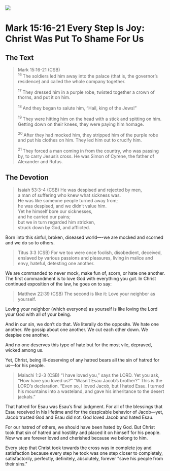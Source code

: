 <img class="intro-right" src="/images/art-mark.jpg">

# Mark 15:16-21 Every Step Is Joy: Christ Was Put To Shame For Us

## The Text

>Mark 15:16-21 (CSB)  
><sup> 16 </sup> The soldiers led him away into the palace (that is, the governor’s residence) and called the whole company together. 
>
><sup> 17 </sup> They dressed him in a purple robe, twisted together a crown of thorns, and put it on him. 
>
><sup> 18 </sup> And they began to salute him, “Hail, king of the Jews!” 
>
><sup> 19 </sup> They were hitting him on the head with a stick and spitting on him. Getting down on their knees, they were paying him homage. 
>
><sup> 20 </sup> After they had mocked him, they stripped him of the purple robe and put his clothes on him. They led him out to crucify him. 
>
><sup> 21 </sup> They forced a man coming in from the country, who was passing by, to carry Jesus’s cross. He was Simon of Cyrene, the father of Alexander and Rufus.

## The Devotion

>Isaiah 53:3-4 (CSB)
He was despised and rejected by men,  
a man of suffering who knew what sickness was.  
He was like someone people turned away from;  
he was despised, and we didn’t value him.  
Yet he himself bore our sicknesses,    
and he carried our pains;  
but we in turn regarded him stricken,  
struck down by God, and afflicted.

Born into this sinful, broken, diseased world—-we are mocked and scorned and we do so to others. 

>Titus 3:3 (CSB) For we too were once foolish, disobedient, deceived, enslaved by various passions and pleasures, living in malice and envy, hateful, detesting one another.

We are commanded to never mock, make fun of, scorn, or hate one another. The first commandment is to love God with everything you got. In Christ continued exposition of the law, he goes on to say:

>Matthew 22:39 (CSB) The second is like it: Love your neighbor as yourself.

Loving your neighbor (which everyone) as yourself is like loving the Lord your God with all of your being. 

And in our sin, we don’t do that. We literally do the opposite. We hate one another. We gossip about one another. We cut each other down. We despise one another. 

And no one deserves this type of hate but for the most vile, depraved, wicked among us.

Yet, Christ, being ill-deserving of any hatred bears all the sin of hatred for us—for his people.

>Malachi 1:2-3 (CSB)
“I have loved you,” says the LORD.
Yet you ask, “How have you loved us?” “Wasn’t Esau Jacob’s brother?” This is the LORD’s declaration. “Even so, I loved Jacob, but I hated Esau. I turned his mountains into a wasteland, and gave his inheritance to the desert jackals.”

That hatred for Esau was Esau’s final judgment. For all of the blessings that Esau received in his lifetime and for the despicable behavior of Jacob—yet, Jacob trusted God and Esau did not. God loved Jacob and hated Esau. 

For our hatred of others, we should have been hated by God. But Christ took that sin of hatred and hostility and placed it on himself for his people. Now we are forever loved and cherished because we belong to him. 

Every step that Christ took towards the cross was in complete joy and satisfaction because every step he took was one step closer to completely, satisfactorily, perfectly, definitely, absolutely, forever "save his people from their sins."
